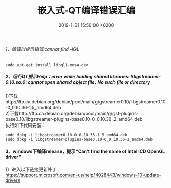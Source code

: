 ﻿---
layout: post
title:  "嵌入式-QT编译错误汇编"
date:   2019-1-31 15:50:00 +0200
categories: 嵌入式
---

###### 1、编译时提示错误:cannot find -lGL  
```
sudo apt-get install libgl1-mesa-dev
```  

##### 2、运行QT提示Help：error while loading shared libraries: libgstreamer-0.10.so.0: cannot open shared object file: No such file or directory  
1)下载http://ftp.ca.debian.org/debian/pool/main/g/gstreamer0.10/libgstreamer0.10-0_0.10.36-1.5_amd64.deb  
2)下载http://ftp.ca.debian.org/debian/pool/main/g/gst-plugins-base0.10/libgstreamer-plugins-base0.10-0_0.10.36-2_amd64.deb  
执行如下代码安装：  
```
sudo dpkg -i libgstreamer0.10-0_0.10.36-1.5_amd64.deb
sudo dpkg -i libgstreamer-plugins-base0.10-0_0.10.36-2_amd64.deb
```

#### 3、windows下编译release，提示“Can't find the name of Intel ICD OpenGL driver”  
1）进入以下链接更新补丁  
https://support.microsoft.com/en-us/help/4028443/windows-10-update-drivers
